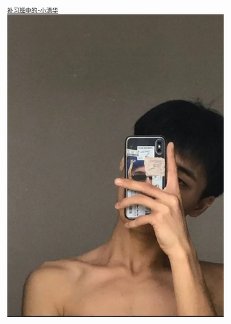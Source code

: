 <html>
 <head>
  <title> 小清华补习班 </title>
  <meta name="generator" content="editplus" />
  <meta name="author" content="" />
  <meta name="keywords" content="" />
  <meta name="description" content="" />
    <script type="application/javascript"/>
   alert("欢迎来到JinZhen小清华补习班官方网站 领导请坐")
</script>
   <style spry:test="css">
    
.one a
{font-size:25px;
background-color:#000;
color:#FFF;
float:left;}
    
.one a:hover
{font-size:26px;
color:#F93;}
    
    
  </style>
 </head>

<body>
   <div class="one"><a href="#">补习班中的-小清华</a></div>
  <img src="8.jpg"/>
</body>
</html>

